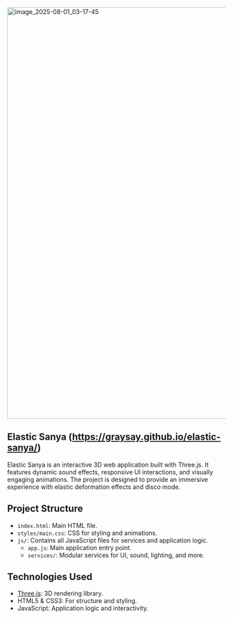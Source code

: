 <img width="2159" height="947" alt="image_2025-08-01_03-17-45" src="https://github.com/user-attachments/assets/d345e771-2746-405b-b6ac-86fa2a741cc8" />

## Elastic Sanya (https://graysay.github.io/elastic-sanya/)

Elastic Sanya is an interactive 3D web application built with Three.js. It features dynamic sound effects, responsive UI interactions, and visually engaging animations. The project is designed to provide an immersive experience with elastic deformation effects and disco mode.

## Project Structure

- `index.html`: Main HTML file.
- `styles/main.css`: CSS for styling and animations.
- `js/`: Contains all JavaScript files for services and application logic.
  - `app.js`: Main application entry point.
  - `services/`: Modular services for UI, sound, lighting, and more.

## Technologies Used

- [Three.js](https://threejs.org/): 3D rendering library.
- HTML5 & CSS3: For structure and styling.
- JavaScript: Application logic and interactivity.
